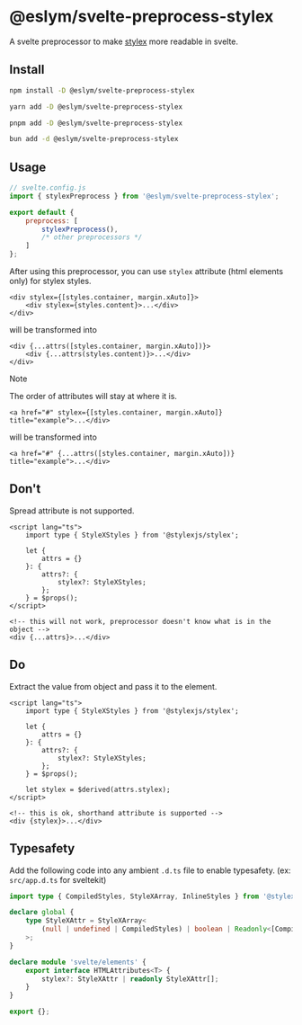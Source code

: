 # @eslym/svelte-preprocess-stylex

A svelte preprocessor to make [stylex](https://github.com/facebook/stylex) more readable in svelte.

## Install

```bash
npm install -D @eslym/svelte-preprocess-stylex
```

```bash
yarn add -D @eslym/svelte-preprocess-stylex
```

```bash
pnpm add -D @eslym/svelte-preprocess-stylex
```

```bash
bun add -d @eslym/svelte-preprocess-stylex
```

## Usage

```js
// svelte.config.js
import { stylexPreprocess } from '@eslym/svelte-preprocess-stylex';

export default {
    preprocess: [
        stylexPreprocess(),
        /* other preprocessors */
    ]
};
```

After using this preprocessor, you can use `stylex` attribute (html elements only) for stylex styles.

```svelte
<div stylex={[styles.container, margin.xAuto]}>
    <div stylex={styles.content}>...</div>
</div>
```

will be transformed into

```svelte
<div {...attrs([styles.container, margin.xAuto])}>
    <div {...attrs(styles.content)}>...</div>
</div>
```

> [!NOTE]
> The order of attributes will stay at where it is.
>
> ```svelte
> <a href="#" stylex={[styles.container, margin.xAuto]} title="example">...</div>
> ```
>
> will be transformed into
>
> ```svelte
> <a href="#" {...attrs([styles.container, margin.xAuto])} title="example">...</div>
> ```

## Don't

Spread attribute is not supported.

```svelte
<script lang="ts">
    import type { StyleXStyles } from '@stylexjs/stylex';

    let {
        attrs = {}
    }: {
        attrs?: {
            stylex?: StyleXStyles;
        };
    } = $props();
</script>

<!-- this will not work, preprocessor doesn't know what is in the object -->
<div {...attrs}>...</div>
```

## Do

Extract the value from object and pass it to the element.

```svelte
<script lang="ts">
    import type { StyleXStyles } from '@stylexjs/stylex';

    let {
        attrs = {}
    }: {
        attrs?: {
            stylex?: StyleXStyles;
        };
    } = $props();

    let stylex = $derived(attrs.stylex);
</script>

<!-- this is ok, shorthand attribute is supported -->
<div {stylex}>...</div>
```

## Typesafety

Add the following code into any ambient `.d.ts` file to enable typesafety. (ex: `src/app.d.ts` for sveltekit)

```ts
import type { CompiledStyles, StyleXArray, InlineStyles } from '@stylexjs/stylex/lib/StyleXTypes';

declare global {
    type StyleXAttr = StyleXArray<
        (null | undefined | CompiledStyles) | boolean | Readonly<[CompiledStyles, InlineStyles]>
    >;
}

declare module 'svelte/elements' {
    export interface HTMLAttributes<T> {
        stylex?: StyleXAttr | readonly StyleXAttr[];
    }
}

export {};
```
